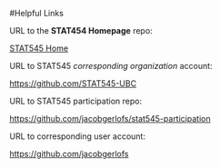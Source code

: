 #Helpful Links


URL to the __STAT454 Homepage__ repo:

[STAT545 Home](https://github.com/STAT545-UBC/STAT545-home)


URL to STAT545 _corresponding organization_ account:

https://github.com/STAT545-UBC


URL to STAT545 participation repo:

https://github.com/jacobgerlofs/stat545-participation


URL to corresponding user account:

https://github.com/jacobgerlofs
